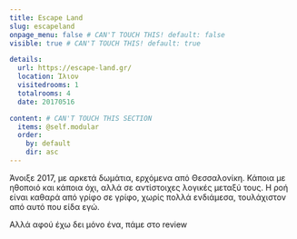 ```yaml
---
title: Escape Land
slug: escapeland
onpage_menu: false # CAN'T TOUCH THIS! default: false
visible: true # CAN'T TOUCH THIS! default: true

details:
  url: https://escape-land.gr/
  location: Ίλιον
  visitedrooms: 1
  totalrooms: 4
  date: 20170516

content: # CAN'T TOUCH THIS SECTION
  items: @self.modular
  order:
    by: default
    dir: asc
---
```


Άνοιξε 2017, με αρκετά δωμάτια, ερχόμενα από Θεσσαλονίκη.
Κάποια με ηθοποιό και κάποια όχι, αλλά σε αντίστοιχες λογικές μεταξύ τους. Η ροή είναι καθαρά από γρίφο σε γρίφο, χωρίς πολλά ενδιάμεσα, τουλάχιστον από αυτό που είδα εγώ.

Αλλά αφού έχω δει μόνο ένα, πάμε στο review
